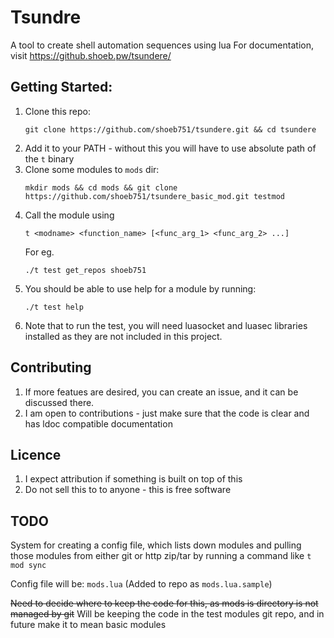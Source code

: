 # Tsundre

A tool to create shell automation sequences using lua
For documentation, visit https://github.shoeb.pw/tsundere/

## Getting Started:

1) Clone this repo:
   ```
   git clone https://github.com/shoeb751/tsundere.git && cd tsundere
   ```
2) Add it to your PATH - without this you will have to use absolute path
   of the `t` binary
3) Clone some modules to `mods` dir:
   ``` 
   mkdir mods && cd mods && git clone https://github.com/shoeb751/tsundere_basic_mod.git testmod
   ```
4) Call the module using
   ```
   t <modname> <function_name> [<func_arg_1> <func_arg_2> ...]
   ```
   For eg.
   ```
   ./t test get_repos shoeb751
   ```
5) You should be able to use help for a module by running: 
   ```
   ./t test help
   ```
6) Note that to run the test, you will need luasocket and luasec libraries
   installed as they are not included in this project.

## Contributing

1) If more featues are desired, you can create an issue, and it can be discussed there.
2) I am open to contributions - just make sure that the code is clear and has
   ldoc compatible documentation

## Licence

1) I expect attribution if something is built on top of this
2) Do not sell this to to anyone - this is free software

## TODO

System for creating a config file, which lists down modules
and pulling those modules from either git or http zip/tar
by running a command like `t mod sync`

Config file will be: `mods.lua` (Added to repo as `mods.lua.sample`)

~~Need to decide where to keep the code for this, as mods is directory is not managed by git~~ Will be keeping the code in the test modules git repo, and in future make it to mean basic modules
